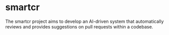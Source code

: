 # smartcr
The smartcr project aims to develop an AI-driven system that automatically reviews and provides suggestions on pull requests within a codebase.
